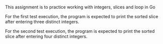 This assignment is to practice working with integers, slices and loop in Go

For the first test execution, the program is expected to print the sorted slice after entering three distinct integers.

For the second test execution, the program is expected to print the sorted slice after entering four distinct integers.
